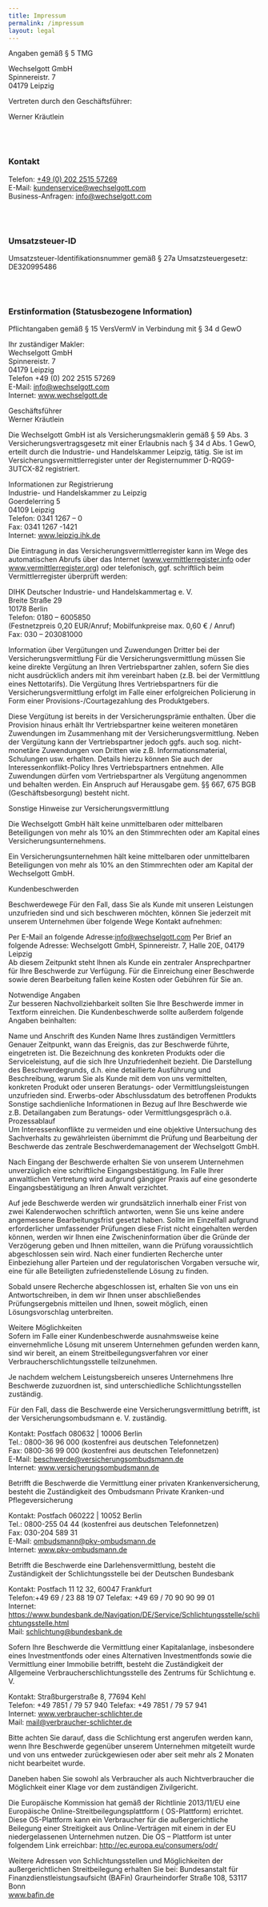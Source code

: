 ```yaml
---
title: Impressum
permalink: /impressum
layout: legal
---
```


Angaben gemäß § 5 TMG

Wechselgott GmbH <br>
Spinnereistr. 7 <br>
04179 Leipzig

Vertreten durch den Geschäftsführer:

Werner Kräutlein


<br>
<br>

### Kontakt

Telefon: [+49 (0) 202 2515 57269](tel:+49202251557269)
<br>
E-Mail: [kundenservice@wechselgott.com](mailto:kundenservice@wechselgott.com)
<br>
Business-Anfragen: [info@wechselgott.com](mailto:info@wechselgott.com)

<br>
<br>

### Umsatzsteuer-ID

Umsatzsteuer-Identifikationsnummer gemäß § 27a Umsatzsteuergesetz: DE320995486

<br>
<br>

### Erstinformation (Statusbezogene Information)

Pflichtangaben gemäß § 15 VersVermV in Verbindung mit § 34 d GewO

Ihr zuständiger Makler:<br>
Wechselgott GmbH <br>
Spinnereistr. 7 <br>
04179 Leipzig <br>
Telefon +49 (0) 202 2515 57269 <br>
E-Mail: info@wechselgott.com <br>
Internet: www.wechselgott.de

Geschäftsführer <br>
Werner Kräutlein

Die Wechselgott GmbH ist als Versicherungsmaklerin gemäß § 59 Abs. 3 Versicherungsvertragsgesetz mit einer Erlaubnis
nach § 34 d Abs. 1 GewO, erteilt durch die Industrie- und Handelskammer Leipzig, tätig. Sie ist im
Versicherungsvermittlerregister unter der Registernummer D-RQG9-3UTCX-82 registriert.

Informationen zur Registrierung <br>
Industrie- und Handelskammer zu Leipzig <br>
Goerdelerring 5 <br>
04109 Leipzig <br>
Telefon: 0341 1267 – 0 <br>
Fax: 0341 1267 -1421 <br>
Internet: www.leipzig.ihk.de

Die Eintragung in das Versicherungsvermittlerregister kann im Wege des automatischen Abrufs über das
Internet (www.vermittlerregister.info oder www.vermittlerregister.org) oder telefonisch, ggf. schriftlich beim
Vermittlerregister überprüft werden:

DIHK Deutscher Industrie- und Handelskammertag e. V. <br>
Breite Straße 29 <br>
10178 Berlin <br>
Telefon: 0180 – 6005850 <br>
(Festnetzpreis 0,20 EUR/Anruf; Mobilfunkpreise max. 0,60 € / Anruf) <br>
Fax: 030 – 203081000

Information über Vergütungen und Zuwendungen Dritter bei der Versicherungsvermittlung Für die Versicherungsvermittlung
müssen Sie keine direkte Vergütung an Ihren Vertriebspartner zahlen, sofern Sie dies nicht ausdrücklich anders mit ihm
vereinbart haben (z.B. bei der Vermittlung eines Nettotarifs). Die Vergütung Ihres Vertriebspartners für die
Versicherungsvermittlung erfolgt im Falle einer erfolgreichen Policierung in Form einer Provisions-/Courtagezahlung des
Produktgebers.

Diese Vergütung ist bereits in der Versicherungsprämie enthalten. Über die Provision hinaus erhält Ihr Vertriebspartner
keine weiteren monetären Zuwendungen im Zusammenhang mit der Versicherungsvermittlung. Neben der Vergütung kann der
Vertriebspartner jedoch ggfs. auch sog. nicht-monetäre Zuwendungen von Dritten wie z.B. Informationsmaterial, Schulungen
usw. erhalten. Details hierzu können Sie auch der Interessenkonflikt-Policy Ihres Vertriebspartners entnehmen. Alle
Zuwendungen dürfen vom Vertriebspartner als Vergütung angenommen und behalten werden. Ein Anspruch auf Herausgabe gem.
§§ 667, 675 BGB (Geschäftsbesorgung) besteht nicht.

Sonstige Hinweise zur Versicherungsvermittlung

Die Wechselgott GmbH hält keine unmittelbaren oder mittelbaren Beteiligungen von mehr als 10% an den Stimmrechten oder
am Kapital eines Versicherungsunternehmens.

Ein Versicherungsunternehmen hält keine mittelbaren oder unmittelbaren Beteiligungen von mehr als 10% an den
Stimmrechten oder am Kapital der Wechselgott GmbH.

Kundenbeschwerden

Beschwerdewege Für den Fall, dass Sie als Kunde mit unseren Leistungen unzufrieden sind und sich beschweren möchten,
können Sie jederzeit mit unserem Unternehmen über folgende Wege Kontakt aufnehmen:

Per E-Mail an folgende Adresse:info@wechselgott.com Per Brief an folgende Adresse: Wechselgott GmbH, Spinnereistr. 7,
Halle 20E, 04179 Leipzig  <br>
Ab diesem Zeitpunkt steht Ihnen als Kunde ein zentraler Ansprechpartner für Ihre Beschwerde zur
Verfügung. Für die Einreichung einer Beschwerde sowie deren Bearbeitung fallen keine Kosten oder Gebühren für Sie an.

Notwendige Angaben <br>
Zur besseren Nachvollziehbarkeit sollten Sie Ihre Beschwerde immer in Textform einreichen. Die
Kundenbeschwerde sollte außerdem folgende Angaben beinhalten:

Name und Anschrift des Kunden Name Ihres zuständigen Vermittlers Genauer Zeitpunkt, wann das Ereignis, das zur
Beschwerde führte, eingetreten ist. Die Bezeichnung des konkreten Produkts oder die Serviceleistung, auf die sich Ihre
Unzufriedenheit bezieht. Die Darstellung des Beschwerdegrunds, d.h. eine detaillierte Ausführung und Beschreibung, warum
Sie als Kunde mit dem von uns vermittelten, konkreten Produkt oder unseren Beratungs- oder Vermittlungsleistungen
unzufrieden sind. Erwerbs-oder Abschlussdatum des betroffenen Produkts Sonstige sachdienliche Informationen in Bezug auf
Ihre Beschwerde wie z.B. Detailangaben zum Beratungs- oder Vermittlungsgespräch o.ä. <br>
Prozessablauf <br>
Um Interessenkonflikte zu vermeiden und eine objektive Untersuchung des Sachverhalts zu gewährleisten übernimmt die Prüfung
und Bearbeitung der Beschwerde das zentrale Beschwerdemanagement der Wechselgott GmbH.

Nach Eingang der Beschwerde erhalten Sie von unserem Unternehmen unverzüglich eine schriftliche Eingangsbestätigung. Im
Falle Ihrer anwaltlichen Vertretung wird aufgrund gängiger Praxis auf eine gesonderte Eingangsbestätigung an Ihren
Anwalt verzichtet.

Auf jede Beschwerde werden wir grundsätzlich innerhalb einer Frist von zwei Kalenderwochen schriftlich antworten, wenn
Sie uns keine andere angemessene Bearbeitungsfrist gesetzt haben. Sollte im Einzelfall aufgrund erforderlicher
umfassender Prüfungen diese Frist nicht eingehalten werden können, werden wir Ihnen eine Zwischeninformation über die
Gründe der Verzögerung geben und Ihnen mitteilen, wann die Prüfung voraussichtlich abgeschlossen sein wird. Nach einer
fundierten Recherche unter Einbeziehung aller Parteien und der regulatorischen Vorgaben versuche wir, eine für alle
Beteiligten zufriedenstellende Lösung zu finden.

Sobald unsere Recherche abgeschlossen ist, erhalten Sie von uns ein Antwortschreiben, in dem wir Ihnen unser
abschließendes Prüfungsergebnis mitteilen und Ihnen, soweit möglich, einen Lösungsvorschlag unterbreiten.

Weitere Möglichkeiten <br>
Sofern im Falle einer Kundenbeschwerde ausnahmsweise keine einvernehmliche Lösung mit unserem
Unternehmen gefunden werden kann, sind wir bereit, an einem Streitbeilegungsverfahren vor einer
Verbraucherschlichtungsstelle teilzunehmen.

Je nachdem welchem Leistungsbereich unseres Unternehmens Ihre Beschwerde zuzuordnen ist, sind unterschiedliche
Schlichtungsstellen zuständig.

Für den Fall, dass die Beschwerde eine Versicherungsvermittlung betrifft, ist der Versicherungsombudsmann e. V.
zuständig.

Kontakt: Postfach 080632 | 10006 Berlin <br>
Tel.: 0800-36 96 000 (kostenfrei aus deutschen Telefonnetzen)<br>
Fax: 0800-36 99 000 (kostenfrei aus deutschen Telefonnetzen)<br>
E-Mail: beschwerde@versicherungsombudsmann.de <br>
Internet: www.versicherungsombudsmann.de

Betrifft die Beschwerde die Vermittlung einer privaten Krankenversicherung, besteht die Zuständigkeit des Ombudsmann
Private Kranken-und Pflegeversicherung

Kontakt: Postfach 060222 | 10052 Berlin <br>
Tel.: 0800-255 04 44 (kostenfrei aus deutschen Telefonnetzen)<br>
Fax: 030-204 589 31 <br>
E-Mail: ombudsmann@pkv-ombudsmann.de <br>
Internet: www.pkv-ombudsmann.de

Betrifft die Beschwerde eine Darlehensvermittlung, besteht die Zuständigkeit der Schlichtungsstelle bei der Deutschen
Bundesbank

Kontakt: Postfach 11 12 32, 60047 Frankfurt <br>
Telefon:+49 69 / 23 88 19 07 Telefax: +49 69 / 70 90 90 99 01 <br>
Internet: https://www.bundesbank.de/Navigation/DE/Service/Schlichtungsstelle/schlichtungsstelle.html <br>
Mail: schlichtung@bundesbank.de

Sofern Ihre Beschwerde die Vermittlung einer Kapitalanlage, insbesondere eines Investmentfonds oder eines Alternativen
Investmentfonds sowie die Vermittlung einer Immobilie betrifft, besteht die Zuständigkeit der Allgemeine
Verbraucherschlichtungsstelle des Zentrums für Schlichtung e. V.

Kontakt: Straßburgerstraße 8, 77694 Kehl <br>
Telefon: +49 7851 / 79 57 940 Telefax: +49 7851 / 79 57 941 <br>
Internet: www.verbraucher-schlichter.de <br>
Mail: mail@verbraucher-schlichter.de

Bitte achten Sie darauf, dass die Schlichtung erst angerufen werden kann, wenn Ihre Beschwerde gegenüber unserem
Unternehmen mitgeteilt wurde und von uns entweder zurückgewiesen oder aber seit mehr als 2 Monaten nicht bearbeitet
wurde.

Daneben haben Sie sowohl als Verbraucher als auch Nichtverbraucher die Möglichkeit einer Klage vor dem zuständigen
Zivilgericht.

Die Europäische Kommission hat gemäß der Richtlinie 2013/11/EU eine Europäische Online-Streitbeilegungsplattform (
OS-Plattform) errichtet. Diese OS-Plattform kann ein Verbraucher für die außergerichtliche Beilegung einer Streitigkeit
aus Online-Verträgen mit einem in der EU niedergelassenen Unternehmen nutzen. Die OS – Plattform ist unter folgendem
Link erreichbar: http://ec.europa.eu/consumers/odr/

Weitere Adressen von Schlichtungsstellen und Möglichkeiten der außergerichtlichen Streitbeilegung erhalten Sie bei:
Bundesanstalt für Finanzdienstleistungsaufsicht (BAFin)
Graurheindorfer Straße 108, 53117 Bonn <br>
www.bafin.de
